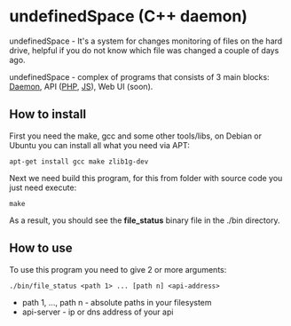# undefinedSpace (C++ daemon)

undefinedSpace - It's a system for changes monitoring of files on the hard drive, helpful if you do not know which file was changed a couple of days ago.

undefinedSpace - complex of programs that consists of 3 main blocks: [Daemon](https://github.com/undefinedSpace/daemon), API ([PHP](https://github.com/undefinedSpace/api-php), [JS](https://github.com/undefinedSpace/nodejs-api)), Web UI (soon).

## How to install

First you need the make, gcc and some other tools/libs, on Debian or Ubuntu you can install all what you need via APT:

    apt-get install gcc make zlib1g-dev

Next we need build this program, for this from folder with source code you just need execute:

    make

As a result, you should see the **file_status** binary file in the ./bin directory.

## How to use

To use this program you need to give 2 or more arguments:

    ./bin/file_status <path 1> ... [path n] <api-address>

* path 1, ..., path n - absolute paths in your filesystem
* api-server - ip or dns address of your api
